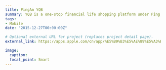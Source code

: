 ```yaml
---
title: PingAn YQB
summary: YQB is a one-stop financial life shopping platform under Ping An of China, committed to creating value for every point of users. It covers many areas such as point service, current financial management, regular financial management, credit services, shopping, convenience of life, transfer and repayment, financial services, etc.
tags:
- Mobile
date: "2015-12-27T00:00:00Z"

# Optional external URL for project (replaces project detail page).
external_link: https://apps.apple.com/cn/app/%E5%B9%B3%E5%AE%89%E5%A3%B9%E9%92%B1%E5%8C%85-%E7%90%86%E8%B4%A2%E5%80%9F%E9%92%B1%E7%A5%9E%E5%99%A8/id745097904

image:
  caption: 
  focal_point: Smart
---
```

